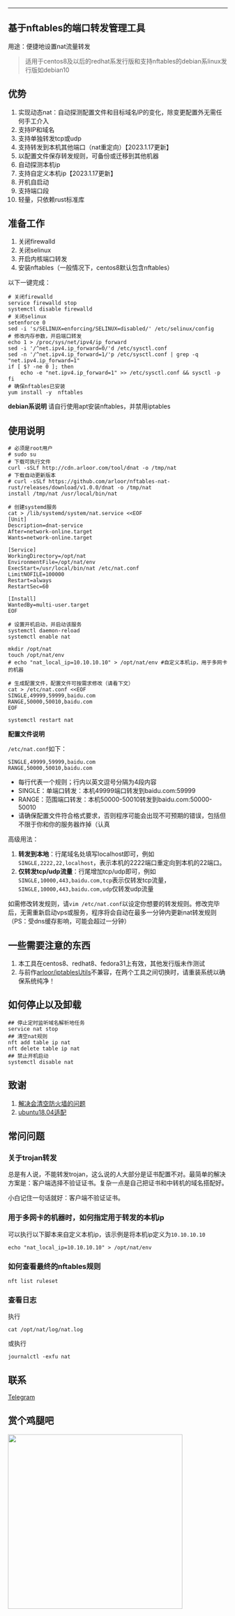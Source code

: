 -----------------------------------------------------------------

## 基于nftables的端口转发管理工具

用途：便捷地设置nat流量转发

> 适用于centos8及以后的redhat系发行版和支持nftables的debian系linux发行版如debian10

## 优势

1. 实现动态nat：自动探测配置文件和目标域名IP的变化，除变更配置外无需任何手工介入
2. 支持IP和域名
3. 支持单独转发tcp或udp
4. 支持转发到本机其他端口（nat重定向）【2023.1.17更新】
5. 以配置文件保存转发规则，可备份或迁移到其他机器
6. 自动探测本机ip
7. 支持自定义本机ip【2023.1.17更新】
8. 开机自启动
9. 支持端口段
10. 轻量，只依赖rust标准库

## 准备工作

1. 关闭firewalld
2. 关闭selinux
3. 开启内核端口转发
4. 安装nftables（一般情况下，centos8默认包含nftables）

以下一键完成：

```shell
# 关闭firewalld
service firewalld stop
systemctl disable firewalld
# 关闭selinux
setenforce 0
sed -i 's/SELINUX=enforcing/SELINUX=disabled/' /etc/selinux/config  
# 修改内存参数，开启端口转发
echo 1 > /proc/sys/net/ipv4/ip_forward
sed -i '/^net.ipv4.ip_forward=0/'d /etc/sysctl.conf
sed -n '/^net.ipv4.ip_forward=1/'p /etc/sysctl.conf | grep -q "net.ipv4.ip_forward=1"
if [ $? -ne 0 ]; then
    echo -e "net.ipv4.ip_forward=1" >> /etc/sysctl.conf && sysctl -p
fi
# 确保nftables已安装
yum install -y  nftables
```

**debian系说明** 请自行使用apt安装nftables，并禁用iptables

## 使用说明

```shell
# 必须是root用户
# sudo su
# 下载可执行文件
curl -sSLf http://cdn.arloor.com/tool/dnat -o /tmp/nat
# 下载自动更新版本
# curl -sSLf https://github.com/arloor/nftables-nat-rust/releases/download/v1.0.0/dnat -o /tmp/nat
install /tmp/nat /usr/local/bin/nat

# 创建systemd服务
cat > /lib/systemd/system/nat.service <<EOF
[Unit]
Description=dnat-service
After=network-online.target
Wants=network-online.target

[Service]
WorkingDirectory=/opt/nat
EnvironmentFile=/opt/nat/env
ExecStart=/usr/local/bin/nat /etc/nat.conf
LimitNOFILE=100000
Restart=always
RestartSec=60

[Install]
WantedBy=multi-user.target
EOF

# 设置开机启动，并启动该服务
systemctl daemon-reload
systemctl enable nat

mkdir /opt/nat
touch /opt/nat/env
# echo "nat_local_ip=10.10.10.10" > /opt/nat/env #自定义本机ip，用于多网卡的机器

# 生成配置文件，配置文件可按需求修改（请看下文）
cat > /etc/nat.conf <<EOF
SINGLE,49999,59999,baidu.com
RANGE,50000,50010,baidu.com
EOF

systemctl restart nat
```

**配置文件说明**

`/etc/nat.conf`如下：

```$xslt
SINGLE,49999,59999,baidu.com
RANGE,50000,50010,baidu.com
```

- 每行代表一个规则；行内以英文逗号分隔为4段内容
- SINGLE：单端口转发：本机49999端口转发到baidu.com:59999
- RANGE：范围端口转发：本机50000-50010转发到baidu.com:50000-50010
- 请确保配置文件符合格式要求，否则程序可能会出现不可预期的错误，包括但不限于你和你的服务器炸掉（认真

高级用法：

1. **转发到本地**：行尾域名处填写localhost即可，例如`SINGLE,2222,22,localhost`，表示本机的2222端口重定向到本机的22端口。
2. **仅转发tcp/udp流量**：行尾增加tcp/udp即可，例如`SINGLE,10000,443,baidu.com,tcp`表示仅转发tcp流量，`SINGLE,10000,443,baidu.com,udp`仅转发udp流量

如需修改转发规则，请`vim /etc/nat.conf`以设定你想要的转发规则。修改完毕后，无需重新启动vps或服务，程序将会自动在最多一分钟内更新nat转发规则（PS：受dns缓存影响，可能会超过一分钟）

## 一些需要注意的东西

1. 本工具在centos8、redhat8、fedora31上有效，其他发行版未作测试
2. 与前作[arloor/iptablesUtils](https://github.com/arloor/iptablesUtils)不兼容，在两个工具之间切换时，请重装系统以确保系统纯净！

## 如何停止以及卸载

```shell
## 停止定时监听域名解析地任务
service nat stop
## 清空nat规则
nft add table ip nat
nft delete table ip nat
## 禁止开机启动
systemctl disable nat
```

## 致谢

1. [解决会清空防火墙的问题](https://github.com/arloor/nftables-nat-rust/pull/6)
2. [ubuntu18.04适配](https://github.com/arloor/nftables-nat-rust/issues/1)

## 常问问题

### 关于trojan转发

总是有人说，不能转发trojan，这么说的人大部分是证书配置不对。最简单的解决方案是：客户端选择不验证证书。复杂一点是自己把证书和中转机的域名搭配好。

小白记住一句话就好：客户端不验证证书。

### 用于多网卡的机器时，如何指定用于转发的本机ip

可以执行以下脚本来自定义本机ip，该示例是将本机ip定义为`10.10.10.10`

```shell
echo "nat_local_ip=10.10.10.10" > /opt/nat/env
```

### 如何查看最终的nftables规则

```shell
nft list ruleset
```

### 查看日志

执行

```shell
cat /opt/nat/log/nat.log
```

或执行

```shell
journalctl -exfu nat
```

## 联系

[Telegram](https://t.me/popstary)

## 赏个鸡腿吧

<img src="/wechat_shoukuan.jpg" alt="" width="400px" style="max-width: 100%;">
